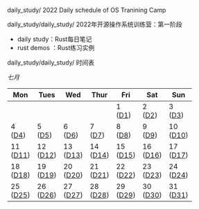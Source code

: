 daily_study/ 2022 Daily schedule of OS Tranining Camp

daily_study/daily_study/ 2022年开源操作系统训练营：第一阶段

- daily study：Rust每日笔记
- rust demos ：Rust练习实例

daily_study/daily_study/ 时间表

*七月*

| Mon               | Tues              | Wed                          | Thur                         | Fri                          | Sat               | Sun               |
| ----------------- | ----------------- | ---------------------------- | ---------------------------- | ---------------------------- | ----------------- | ----------------- |
|                   |                   |                   |                   | 1 <br> ([D1](daily_study/day-1-202271)) | 2 <br> ([D2](daily_study/day-2-202272)) | 3 <br> ([D3](daily_study/day-3-202273)) | 
|4 <br> ([D4](daily_study/day-4-202274)) | 5 <br> ([D5](daily_study/day-5-202275)) | 6 <br> ([D6](daily_study/day-6-202276)) | 7 <br> ([D7](daily_study/day-7-202277)) | 8 <br> ([D8](daily_study/day-8-202278))       | 9 <br> ([D9](daily_study/day-9-202279))            | 10 <br> ([D10](daily_study/day-10-2022710))         | 
|11  <br>  ([D11](daily_study/day-11-2022711))             | 12      <br>    ([D12](daily_study/day-12-2022712))       | 13    <br>    ([D13](daily_study/day-13-2022713))             | 14         <br>    ([D14](daily_study/day-14-2020711))        | 15        <br>    ([D15](daily_study/day-15-2022715))                    | 16    <br>     ([D16](daily_study/day-16-2022716))                       | 17    <br>      ([D17](daily_study/day-17-2022717))                       |
|18    <br>    ([D18](daily_study/day-18-2020718))            | 19   <br>     ([D19](daily_study/day-19-2022719))            | 20   <br>    ([D20](daily_study/day-20-2022720))            | 21       <br>    ([D21](daily_study/day-21-2022721))         | 22     <br>    ([D22](daily_study/day-22-2022722))                         | 23     <br>    ([D23](daily_study/day-23-2022723))                         | 24    <br>    ([D24](daily_study/day-24-2022724))                        | 
|25      <br>    ([D25](daily_study/day-25-2022725))             | 26         <br>    ([D26](daily_study/day-26-2022726))           | 27         <br>    ([D27](daily_study/day-27-2022727))           | 28       <br>    ([D28](daily_study/day-28-2022728))           | 29         <br>    ([D29](daily_study/day-29-2022729))                    | 30        <br>    ([D30](daily_study/day-30-2022730))                     | 31     <br>    ([D31](daily_study/day-31-2022731))                           |
